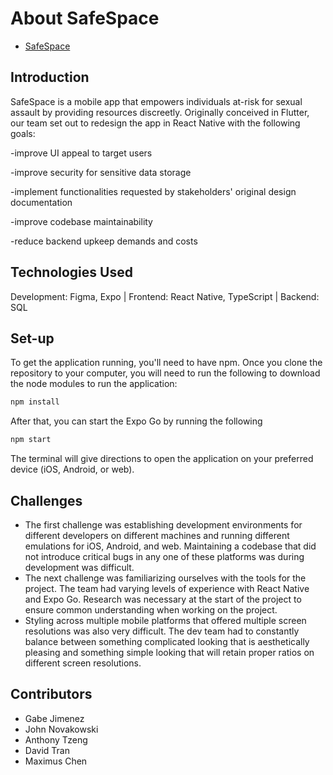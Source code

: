 # About SafeSpace
- [SafeSpace](https://safespace525.wixsite.com/home/about-us)

## Introduction
SafeSpace is a mobile app that empowers individuals at-risk for sexual assault by providing resources discreetly. Originally conceived in Flutter, our team set out to redesign the app in React Native with the following goals:

-improve UI appeal to target users 

-improve security for sensitive data storage

-implement functionalities requested by stakeholders' original design documentation

-improve codebase maintainability

-reduce backend upkeep demands and costs

## Technologies Used
Development: Figma, Expo | Frontend: React Native, TypeScript | Backend: SQL

## Set-up
To get the application running, you'll need to have npm. Once you clone the repository to your computer, you will need to run the following to download the node modules to run the application:
```sh
npm install
```
After that, you can start the Expo Go by running the following
```sh
npm start
```
The terminal will give directions to open the application on your preferred device (iOS, Android, or web).

## Challenges
- The first challenge was establishing development environments for different developers on different machines and running different emulations for iOS, Android, and web. Maintaining a codebase that did not introduce critical bugs in any one of these platforms was during development was difficult.
- The next challenge was familiarizing ourselves with the tools for the project. The team had varying levels of experience with React Native and Expo Go. Research was necessary at the start of the project to ensure common understanding when working on the project.
- Styling across multiple mobile platforms that offered multiple screen resolutions was also very difficult. The dev team had to constantly balance between something complicated looking that is aesthetically pleasing and something simple looking that will retain proper ratios on different screen resolutions.

## Contributors
- Gabe Jimenez
- John Novakowski
- Anthony Tzeng
- David Tran
- Maximus Chen
